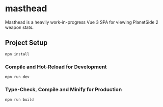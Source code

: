 # masthead

Masthead is a heavily work-in-progress Vue 3 SPA for viewing PlanetSide 2 weapon stats.

## Project Setup

```sh
npm install
```

### Compile and Hot-Reload for Development

```sh
npm run dev
```

### Type-Check, Compile and Minify for Production

```sh
npm run build
```
